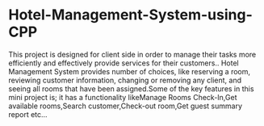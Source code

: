 # Hotel-Management-System-using-CPP
This project is designed for client side in order to manage their tasks more efficiently and effectively provide services for their customers..
Hotel Management System provides  number of choices, like reserving a room, reviewing customer information, changing or removing any client, and seeing all rooms that have been assigned.Some of the key features in this mini project is; it has a functionality likeManage Rooms Check-In,Get available rooms,Search customer,Check-out room,Get guest summary report etc...

